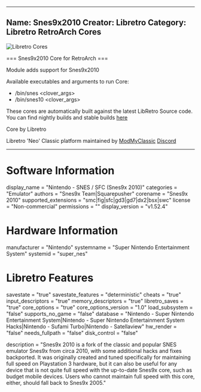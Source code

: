 -----------------------
Name: Snes9x2010
Creator: Libretro
Category: Libretro RetroArch Cores
-----------------------
![Libretro Cores](https://modmyclassic.com/wp-content/uploads/2020/06/LibRetroNeoCoresSmall.png)

=== Snes9x2010 Core for RetroArch ===

Module adds support for Snes9x2010

Available executables and arguments to run Core:
- /bin/snes <rom> <clover_args>
- /bin/snes10 <rom> <clover_args>

These cores are automatically built against the latest LibRetro Source code. You can find nightly builds and stable builds [here](https://modmyclassic.com/hmodcores)

Core by Libretro

Libretro 'Neo' Classic platform maintained by [ModMyClassic](https://modmyclassic.com) [Discord](https://modmyclassic.com/discord)

-----------------------

# Software Information
display_name = "Nintendo - SNES / SFC (Snes9x 2010)"
categories = "Emulator"
authors = "Snes9x Team|Squarepusher"
corename = "Snes9x 2010"
supported_extensions = "smc|fig|sfc|gd3|gd7|dx2|bsx|swc"
license = "Non-commercial"
permissions = ""
display_version = "v1.52.4"

# Hardware Information
manufacturer = "Nintendo"
systemname = "Super Nintendo Entertainment System"
systemid = "super_nes"

# Libretro Features
savestate = "true"
savestate_features = "deterministic"
cheats = "true"
input_descriptors = "true"
memory_descriptors = "true"
libretro_saves = "true"
core_options = "true"
core_options_version = "1.0"
load_subsystem = "false"
supports_no_game = "false"
database = "Nintendo - Super Nintendo Entertainment System|Nintendo - Super Nintendo Entertainment System Hacks|Nintendo - Sufami Turbo|Nintendo - Satellaview"
hw_render = "false"
needs_fullpath = "false"
disk_control = "false"

description = "Snes9x 2010 is a fork of the classic and popular SNES emulator Snes9x from circa 2010, with some additional hacks and fixes backported. It was originally created and tuned specifically for maintaining full speed on Playstation 3 hardware, but it can also be useful for any device that is not quite full speed with the up-to-date Snes9x core, such as budget mobile devices. Users who cannot maintain full speed with this core, either, should fall back to Snes9x 2005."
